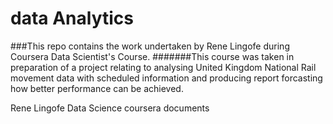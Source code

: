 data Analytics
============
###This repo contains the work undertaken by Rene Lingofe during Coursera Data Scientist's Course.
#######This course was taken in preparation of a project relating to analysing United Kingdom National Rail movement data with scheduled information and producing report forcasting how better performance can be achieved.


Rene Lingofe Data Science coursera documents
